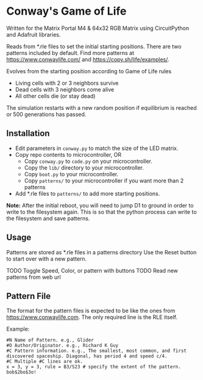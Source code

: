 # Conway's Game of Life

Written for the Matrix Portal M4 & 64x32 RGB Matrix using CircuitPython and Adafruit libraries.

Reads from \*.rle files to set the initial starting positions. There are two patterns included by default. Find more patterns at https://www.conwaylife.com/ and https://copy.sh/life/examples/.

Evolves from the starting position according to Game of Life rules
  - Living cells with 2 or 3 neighbors survive
  - Dead cells with 3 neighbors come alive
  - All other cells die (or stay dead)
 
The simulation restarts with a new random position if equilibrium is reached or 500 generations has passed.

## Installation

  - Edit parameters in `conway.py` to match the size of the LED matrix.
  - Copy repo contents to microcontroller, OR
	  - Copy `conway.py` to `code.py` on your microcontroller.
	  - Copy the `lib/` directory to your microcontroller.
	  - Copy `boot.py` to your microcontroller.
	  - Copy `patterns/` to your microcontroller if you want more than 2 patterns
  - Add \*.rle files to `patterns/` to add more starting positions.

  **Note:** After the initial reboot, you will need to jump D1 to ground in order to write to the filesystem again. This is so that the python process can write to the filesystem and save patterns.

## Usage

Patterns are stored as \*.rle files in a patterns directory
Use the Reset button to start over with a new pattern.

TODO Toggle Speed, Color, or pattern with buttons
TODO Read new patterns from web url

## Pattern File

The format for the pattern files is expected to be like the ones from https://www.conwaylife.com. The only required line is the RLE itself.

Example:

    #N Name of Pattern. e.g., Glider
    #O Author/Originator. e.g., Richard K Guy
    #C Pattern information. e.g., The smallest, most common, and first discovered spaceship. Diagonal, has period 4 and speed c/4.
    #C Multiple #C lines are ok.
    x = 3, y = 3, rule = B3/S23 # specify the extent of the pattern.
    bob$2bo$3o!
